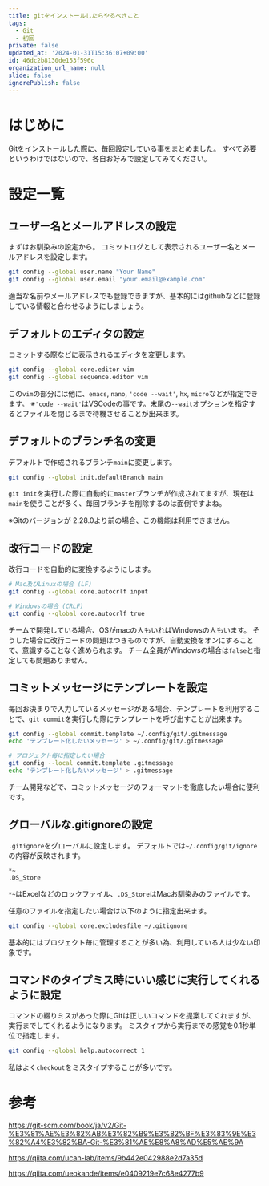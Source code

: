 ```yaml
---
title: gitをインストールしたらやるべきこと
tags:
  - Git
  - 初回
private: false
updated_at: '2024-01-31T15:36:07+09:00'
id: 46dc2b8130de153f596c
organization_url_name: null
slide: false
ignorePublish: false
---
```

# はじめに
Gitをインストールした際に、毎回設定している事をまとめました。
すべて必要というわけではないので、各自お好みで設定してみてください。

# 設定一覧

## ユーザー名とメールアドレスの設定

まずはお馴染みの設定から。
コミットログとして表示されるユーザー名とメールアドレスを設定します。

```bash
git config --global user.name "Your Name"
git config --global user.email "your.email@example.com"
```

適当な名前やメールアドレスでも登録できますが、基本的にはgithubなどに登録している情報と合わせるようにしましょう。

## デフォルトのエディタの設定

コミットする際などに表示されるエディタを変更します。

```bash
git config --global core.editor vim
git config --global sequence.editor vim
```

この`vim`の部分には他に、`emacs`, `nano`, `'code --wait'`, `hx`, `micro`などが指定できます。
※`'code --wait'`はVSCodeの事です。末尾の`--wait`オプションを指定するとファイルを閉じるまで待機させることが出来ます。

## デフォルトのブランチ名の変更

デフォルトで作成されるブランチ`main`に変更します。

```bash
git config --global init.defaultBranch main
```
`git init`を実行した際に自動的に`master`ブランチが作成されてますが、現在は`main`を使うことが多く、毎回ブランチを削除するのは面倒ですよね。

※Gitのバージョンが 2.28.0より前の場合、この機能は利用できません。

## 改行コードの設定

改行コードを自動的に変換するようにします。

```bash
# Mac及びLinuxの場合 (LF)
git config --global core.autocrlf input

# Windowsの場合 (CRLF)
git config --global core.autocrlf true
```
チームで開発している場合、OSがmacの人もいればWindowsの人もいます。
そうした場合に改行コードの問題はつきものですが、自動変換をオンにすることで、意識することなく進められます。
チーム全員がWindowsの場合は`false`と指定しても問題ありません。


## コミットメッセージにテンプレートを設定

毎回お決まりで入力しているメッセージがある場合、テンプレートを利用することで、`git commit`を実行した際にテンプレートを呼び出すことが出来ます。

```bash
git config --global commit.template ~/.config/git/.gitmessage
echo 'テンプレート化したいメッセージ' > ~/.config/git/.gitmessage

# プロジェクト毎に指定したい場合
git config --local commit.template .gitmessage
echo 'テンプレート化したいメッセージ' > .gitmessage
```

チーム開発などで、コミットメッセージのフォーマットを徹底したい場合に便利です。

## グローバルな.gitignoreの設定

`.gitignore`をグローバルに設定します。
デフォルトでは`~/.config/git/ignore`の内容が反映されます。

```bash:~/.config/git/ignore
*~
.DS_Store
```
`*~`はExcelなどのロックファイル、`.DS_Store`はMacお馴染みのファイルです。


任意のファイルを指定したい場合は以下のように指定出来ます。

```bash
git config --global core.excludesfile ~/.gitignore
```

基本的にはプロジェクト毎に管理することが多い為、利用している人は少ない印象です。


## コマンドのタイプミス時にいい感じに実行してくれるように設定

コマンドの綴りミスがあった際にGitは正しいコマンドを提案してくれますが、実行までしてくれるようになります。
ミスタイプから実行までの感覚を0.1秒単位で指定します。

```bash
git config --global help.autocorrect 1
```
私はよく`checkout`をミスタイプすることが多いです。


# 参考

https://git-scm.com/book/ja/v2/Git-%E3%81%AE%E3%82%AB%E3%82%B9%E3%82%BF%E3%83%9E%E3%82%A4%E3%82%BA-Git-%E3%81%AE%E8%A8%AD%E5%AE%9A

https://qiita.com/ucan-lab/items/9b442e042988e2d7a35d

https://qiita.com/ueokande/items/e0409219e7c68e4277b9

